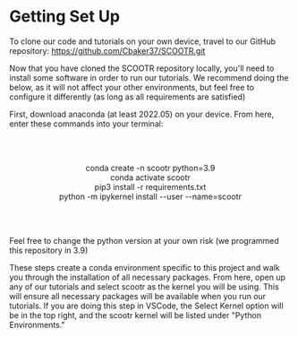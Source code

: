 # Getting Set Up

To clone our code and tutorials on your own device, travel to our GitHub repository:
https://github.com/Cbaker37/SCOOTR.git

Now that you have cloned the SCOOTR repository locally, you'll need to install some software in order to run our tutorials.
We recommend doing the below, as it will not affect your other environments, but feel free to configure it differently (as long
as all requirements are satisfied)

First, download anaconda (at least 2022.05) on your device. From here, enter these commands into your terminal:

<br></br>

<center>conda create -n scootr python=3.9</center>

<center>conda activate scootr</center>

<center>pip3 install -r requirements.txt</center>

<center>python -m ipykernel install --user --name=scootr</center>

<br></br>

Feel free to change the python version at your own risk (we programmed this repository in 3.9)

These steps create a conda environment specific to this project and walk you through the installation of all necessary packages. From here, open up any of our tutorials and select scootr as the kernel you will be using. This will ensure all necessary packages will be available when you run our tutorials. If you are doing this step in VSCode, the Select Kernel option will be in the top right, and the scootr kernel will be listed under "Python Environments."